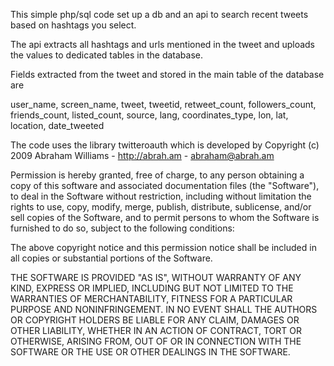 This simple php/sql code set up a db and an api to search recent tweets based on hashtags you select. 

The api extracts all hashtags and urls mentioned in the tweet and uploads the values to dedicated tables in the database.

Fields extracted from the tweet and stored in the main table of the database are
 
user_name, screen_name, tweet, tweetid, retweet_count, followers_count, friends_count, listed_count, source, lang, coordinates_type, lon, lat,  location, date_tweeted



The code uses the library twitteroauth which is developed by Copyright (c) 2009 Abraham Williams - http://abrah.am - abraham@abrah.am

Permission is hereby granted, free of charge, to any person
obtaining a copy of this software and associated documentation
files (the "Software"), to deal in the Software without
restriction, including without limitation the rights to use,
copy, modify, merge, publish, distribute, sublicense, and/or sell
copies of the Software, and to permit persons to whom the
Software is furnished to do so, subject to the following
conditions:
 
The above copyright notice and this permission notice shall be
included in all copies or substantial portions of the Software.
 
THE SOFTWARE IS PROVIDED "AS IS", WITHOUT WARRANTY OF ANY KIND,
EXPRESS OR IMPLIED, INCLUDING BUT NOT LIMITED TO THE WARRANTIES
OF MERCHANTABILITY, FITNESS FOR A PARTICULAR PURPOSE AND
NONINFRINGEMENT. IN NO EVENT SHALL THE AUTHORS OR COPYRIGHT
HOLDERS BE LIABLE FOR ANY CLAIM, DAMAGES OR OTHER LIABILITY,
WHETHER IN AN ACTION OF CONTRACT, TORT OR OTHERWISE, ARISING
FROM, OUT OF OR IN CONNECTION WITH THE SOFTWARE OR THE USE OR
OTHER DEALINGS IN THE SOFTWARE.


